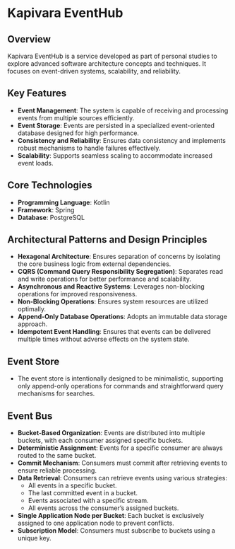 # Kapivara EventHub

## Overview

Kapivara EventHub is a service developed as part of personal studies to explore advanced software architecture concepts and techniques. It focuses on event-driven systems, scalability, and reliability.

## Key Features

- **Event Management**: The system is capable of receiving and processing events from multiple sources efficiently.
- **Event Storage**: Events are persisted in a specialized event-oriented database designed for high performance.
- **Consistency and Reliability**: Ensures data consistency and implements robust mechanisms to handle failures effectively.
- **Scalability**: Supports seamless scaling to accommodate increased event loads.

## Core Technologies

- **Programming Language**: Kotlin
- **Framework**: Spring
- **Database**: PostgreSQL

## Architectural Patterns and Design Principles

- **Hexagonal Architecture**: Ensures separation of concerns by isolating the core business logic from external dependencies.
- **CQRS (Command Query Responsibility Segregation)**: Separates read and write operations for better performance and scalability.
- **Asynchronous and Reactive Systems**: Leverages non-blocking operations for improved responsiveness.
- **Non-Blocking Operations**: Ensures system resources are utilized optimally.
- **Append-Only Database Operations**: Adopts an immutable data storage approach.
- **Idempotent Event Handling**: Ensures that events can be delivered multiple times without adverse effects on the system state.

## Event Store

- The event store is intentionally designed to be minimalistic, supporting only append-only operations for commands and straightforward query mechanisms for searches.

## Event Bus

- **Bucket-Based Organization**: Events are distributed into multiple buckets, with each consumer assigned specific buckets.
- **Deterministic Assignment**: Events for a specific consumer are always routed to the same bucket.
- **Commit Mechanism**: Consumers must commit after retrieving events to ensure reliable processing.
- **Data Retrieval**: Consumers can retrieve events using various strategies:
    - All events in a specific bucket.
    - The last committed event in a bucket.
    - Events associated with a specific stream.
    - All events across the consumer’s assigned buckets.
- **Single Application Node per Bucket**: Each bucket is exclusively assigned to one application node to prevent conflicts.
- **Subscription Model**: Consumers must subscribe to buckets using a unique key.

